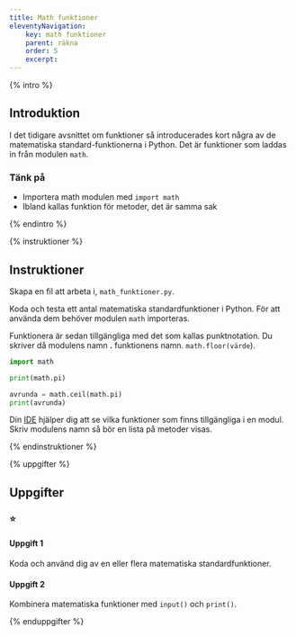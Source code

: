 ```yaml
---
title: Math funktioner
eleventyNavigation:
    key: math funktioner
    parent: räkna
    order: 5
    excerpt: 
---
```


{% intro %}

## Introduktion

I det tidigare avsnittet om funktioner så introducerades kort några av de matematiska standard-funktionerna i Python. Det är funktioner som laddas in från modulen ```math```.

### Tänk på

- Importera math modulen med ```import math```
- Ibland kallas funktion för metoder, det är samma sak

{% endintro %}

{% instruktioner %}

## Instruktioner

Skapa en fil att arbeta i, ```math_funktioner.py```.

Koda och testa ett antal matematiska standardfunktioner i Python.
För att använda dem behöver modulen ```math``` importeras.

Funktionera är sedan tillgängliga med det som kallas punktnotation. Du skriver då modulens namn **.** funktionens namn.
 ```math.floor(värde```).

```python
import math

print(math.pi)

avrunda = math.ceil(math.pi)
print(avrunda)
```

Din [IDE](/kom-igang/installation/visual-studio-code.html) hjälper dig att se vilka funktioner som finns tillgängliga i en modul. Skriv modulens namn så bör en lista på metoder visas.

{% endinstruktioner %}

{% uppgifter %}

## Uppgifter
### ⭐
#### Uppgift 1

Koda och använd dig av en eller flera matematiska standardfunktioner.

#### Uppgift 2

Kombinera matematiska funktioner med ```input()``` och ```print()```.

{% enduppgifter %}